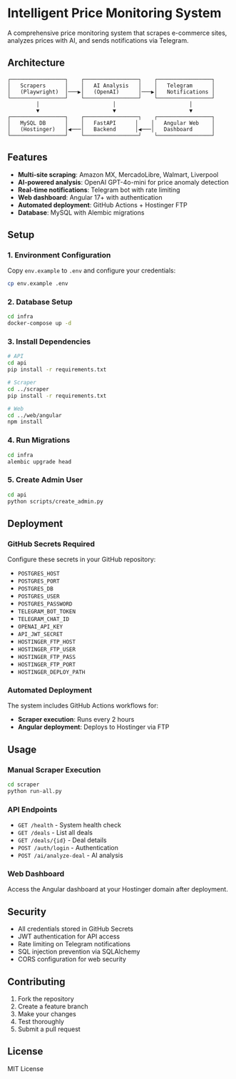# Intelligent Price Monitoring System

A comprehensive price monitoring system that scrapes e-commerce sites, analyzes prices with AI, and sends notifications via Telegram.

## Architecture

```
┌─────────────────┐    ┌─────────────────┐    ┌─────────────────┐
│   Scrapers      │    │   AI Analysis   │    │   Telegram      │
│   (Playwright)  │───▶│   (OpenAI)      │───▶│   Notifications │
└─────────────────┘    └─────────────────┘    └─────────────────┘
         │                       │                       │
         ▼                       ▼                       ▼
┌─────────────────┐    ┌─────────────────┐    ┌─────────────────┐
│   MySQL DB      │    │   FastAPI      │    │   Angular Web    │
│   (Hostinger)   │◀───│   Backend      │◀───│   Dashboard      │
└─────────────────┘    └─────────────────┘    └─────────────────┘
```

## Features

- **Multi-site scraping**: Amazon MX, MercadoLibre, Walmart, Liverpool
- **AI-powered analysis**: OpenAI GPT-4o-mini for price anomaly detection
- **Real-time notifications**: Telegram bot with rate limiting
- **Web dashboard**: Angular 17+ with authentication
- **Automated deployment**: GitHub Actions + Hostinger FTP
- **Database**: MySQL with Alembic migrations

## Setup

### 1. Environment Configuration

Copy `env.example` to `.env` and configure your credentials:

```bash
cp env.example .env
```

### 2. Database Setup

```bash
cd infra
docker-compose up -d
```

### 3. Install Dependencies

```bash
# API
cd api
pip install -r requirements.txt

# Scraper
cd ../scraper
pip install -r requirements.txt

# Web
cd ../web/angular
npm install
```

### 4. Run Migrations

```bash
cd infra
alembic upgrade head
```

### 5. Create Admin User

```bash
cd api
python scripts/create_admin.py
```

## Deployment

### GitHub Secrets Required

Configure these secrets in your GitHub repository:

- `POSTGRES_HOST`
- `POSTGRES_PORT`
- `POSTGRES_DB`
- `POSTGRES_USER`
- `POSTGRES_PASSWORD`
- `TELEGRAM_BOT_TOKEN`
- `TELEGRAM_CHAT_ID`
- `OPENAI_API_KEY`
- `API_JWT_SECRET`
- `HOSTINGER_FTP_HOST`
- `HOSTINGER_FTP_USER`
- `HOSTINGER_FTP_PASS`
- `HOSTINGER_FTP_PORT`
- `HOSTINGER_DEPLOY_PATH`

### Automated Deployment

The system includes GitHub Actions workflows for:

- **Scraper execution**: Runs every 2 hours
- **Angular deployment**: Deploys to Hostinger via FTP

## Usage

### Manual Scraper Execution

```bash
cd scraper
python run-all.py
```

### API Endpoints

- `GET /health` - System health check
- `GET /deals` - List all deals
- `GET /deals/{id}` - Deal details
- `POST /auth/login` - Authentication
- `POST /ai/analyze-deal` - AI analysis

### Web Dashboard

Access the Angular dashboard at your Hostinger domain after deployment.

## Security

- All credentials stored in GitHub Secrets
- JWT authentication for API access
- Rate limiting on Telegram notifications
- SQL injection prevention via SQLAlchemy
- CORS configuration for web security

## Contributing

1. Fork the repository
2. Create a feature branch
3. Make your changes
4. Test thoroughly
5. Submit a pull request

## License

MIT License